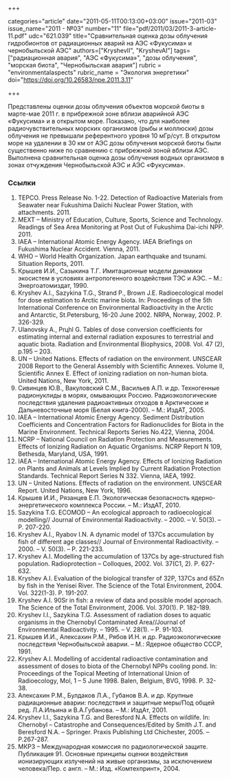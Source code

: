 +++

categories="article"
date="2011-05-11T00:13:00+03:00"
issue="2011-03"
issue_name="2011 - №03"
number="11"
file="pdf/2011/03/2011-3-article-11.pdf"
udc="621.039"
title="Сравнительная оценка дозы облучения гидробионтов от радиационных аварий на АЭС «Фукусима» и чернобыльской АЭС"
authors=["KryshevII", "KryshevAI"]
tags=["радиационная авария", "АЭС «Фукусима»", "дозы облучения", "морская биота", "Чернобыльская авария"]
rubric = "environmentalaspects"
rubric_name = "Экология энергетики"
doi="https://doi.org/10.26583/npe.2011.3.11"

+++

Представлены оценки дозы облучения объектов морской биоты в марте-мае 2011 г. в прибрежной зоне вблизи аварийной АЭС «Фукусима» и в открытом море. Показано, что для наиболее радиочувствительных морских организмов (рыбы и моллюски) дозы облучения не превышали референтного уровня 10 мГр/сут. В открытом море на удалении в 30 км от АЭС дозы облучения морской биоты были существенно ниже по сравнению с прибрежной зоной вблизи АЭС. Выполнена сравнительная оценка дозы облучения водных организмов в зонах отчуждения Чернобыльской АЭС и АЭС «Фукусима».

### Ссылки

1. TEPCO. Press Release No. 1-22. Detection of Radioactive Materials from Seawater near Fukushima Daiichi Nuclear Power Station, with attachments. 2011.
2. MEXT – Ministry of Education, Culture, Sports, Science and Technology. Readings of Sea Area Monitoring at Post Out of Fukushima Dai-ichi NPP. 2011.
3. IAEA – International Atomic Energy Agency. IAEA Briefings on Fukushima Nuclear Accident. Vienna, 2011.
4. WHO – World Health Organization. Japan earthquake and tsunami. Situation Reports, 2011.
5. Крышев И.И., Сазыкина Т.Г. Имитационные модели динамики экосистем в условиях антропогенного воздействия ТЭС и АЭС. – М.: Энергоатомиздат, 1990.
6. Kryshev A.I., Sazykina T.G., Strand P., Brown J.E. Radioecological model for dose estimation to Arctic marine biota. In: Proceedings of the 5th International Conference on Environmental Radioactivity in the Arctic and Antarctic, St.Petersburg, 16-20 June 2002. NRPA, Norway, 2002. P. 326-329.
7. Ulanovsky A., Prцhl G. Tables of dose conversion coefficients for estimating internal and external radiation exposures to terrestrial and aquatic biota. Radiation and Environmental Biophysics, 2008. Vol. 47 (2), p.195 – 203.
8. UN – United Nations. Effects of radiation on the environment. UNSCEAR 2008 Report to the General Assembly with Scientific Annexes. Volume II, Scientific Annex E. Effect of ionizing radiation on non-human biota. United Nations, New York, 2011.
9. Сивинцев Ю.В., Вакуловский С.М., Васильев А.П. и др. Техногенные радионуклиды в морях, омывающих Россию. Радиоэкологические последствия удаления радиоактивных отходов в Арктические и Дальневосточные моря (Белая книга-2000). – М.: ИздАТ, 2005.
10. IAEA – International Atomic Energy Agency. Sediment Distribution Coefficients and Concentration Factors for Radionuclides for Biota in the Marine Environment. Technical Reports Series No.422, Vienna, 2004.
11. NCRP – National Council on Radiation Protection and Measurements. Effects of Ionizing Radiation on Aquatic Organisms. NCRP Report N 109, Bethesda, Maryland, USA, 1991.
12. IAEA – International Atomic Energy Agency. Effects of Ionizing Radiation on Plants and Animals at Levels Implied by Current Radiation Protection Standards. Technical Report Series N 332. Vienna, IAEA, 1992.
13. UN – United Nations. Effects of radiation on the environment. UNSCEAR Report. United Nations, New York, 1996.
14. Крышев И.И., Рязанцев Е.П. Экологическая безопасность ядерно-энергетического комплекса России. – М.: ИздАТ, 2010.
15. Sazykina T.G. ECOMOD – An ecological approach to radioecological modelling// Journal of Environmental Radioactivity. – 2000. – V. 50(3). – P. 207-220.
16. Kryshev A.I., Ryabov I.N. A dynamic model of 137Cs accumulation by fish of different age classes// Journal of Environmental Radioactivity. – 2000. – V. 50(3). – P. 221-233.
17. Kryshev A.I. Modelling the accumulation of 137Cs by age-structured fish population. Radioprotection – Colloques, 2002. Vol. 37(C1, 2). P. 627-632.
18. Kryshev A.I. Evaluation of the biological transfer of 32P, 137Cs and 65Zn by fish in the Yenisei River. The Science of the Total Environment, 2004. Vol. 322(1-3). P. 191-207.
19. Kryshev A.I. 90Sr in fish: a review of data and possible model approach. The Science of the Total Environment, 2006. Vol. 370(1). P. 182-189.
20. Kryshev I.I., Sazykina T.G. Assessment of radiation doses to aquatic organisms in the Chernobyl Contaminated Area//Journal of Environmental Radioactivity. – 1995. – V. 28(1). – P. 91-103.
21. Крышев И.И., Алексахин Р.М., Рябов И.Н. и др. Радиоэкологические последствия Чернобыльской аварии. – М.: Ядерное общество СССР, 1991.
22. Kryshev A.I. Modelling of accidental radioactive contamination and assessment of doses to biota of the Chernobyl NPPs cooling pond. In: Proceedings of the Topical Meeting of International Union of Radioecology, Mol, 1 – 5 June 1998. Balen, Belgium, BVG, 1998. P. 32-38.
23. Алексахин Р.М., Булдаков Л.А., Губанов В.А. и др. Крупные радиационные аварии: последствия и защитные меры/Под общей ред. Л.А.Ильина и В.А.Губанова. – М.: ИздАт, 2001.
24. Kryshev I.I., Sazykina T.G. and Beresford N.A. Effects on wildlife. In: Chernobyl – Catastrophe and Consequences/Edited by Smith J.T. and Beresford N.A. – Springer. Praxis Publishing Ltd Chichester, 2005. – P.267-287.
25. МКРЗ – Международная комиссия по радиологической защите. Публикация 91. Основные принципы оценки воздействия ионизирующих излучений на живые организмы, за исключением человека/Пер. с англ. – М.: Изд. «Комтехпринт», 2004.